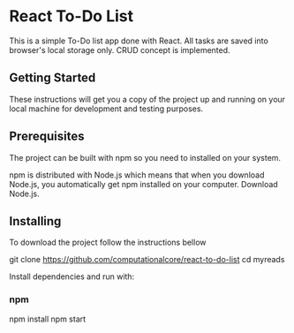 # React To-Do List


This is a simple To-Do list app done with React. All tasks are saved into browser's local storage only.
CRUD concept is implemented.
## Getting Started

These instructions will get you a copy of the project up and running on your local machine for development and testing purposes.

## Prerequisites
The project can be built with npm so you need to installed on your system.

npm is distributed with Node.js which means that when you download Node.js, you automatically get npm installed on your computer. Download Node.js.

## Installing
To download the project follow the instructions bellow

git clone https://github.com/computationalcore/react-to-do-list
cd myreads


Install dependencies and run with:


### npm

npm install
npm start

